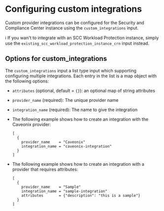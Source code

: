 # Configuring custom integrations

Custom provider integrations can be configured for the Security and Compliance Center instance using the `custom_integrations` input.

:information_source: If you wan't to integrate with an SCC Workload Protection instance, simply use the `existing_scc_workload_protection_instance_crn` input instead. 

## Options for custom_integrations
The `custom_integrations` input a list type input which supporting configuring multiple integrations. Each entry in the list is a map object with the following options:

- `attributes` (optional, default = `{}`): an optional map of string attributes
- `provider_name` (required): The unique provider name
- `integration_name` (required): The name to give the integration

- The following example shows how to create an integration with the Caveonix provider:

    ```
    [
      {
        provider_name    = "Caveonix"
        integration_name = "caveonix-integration"
      }
    ]
    ```

- The following example shows how to create an integration with a provider that requires attributes:

    ```
    [
      {
        provider_name    = "Sample"
        integration_name = "sample-integration"
        attributes       = {"description": "this is a sample"} 
      }
    ]
    ```

